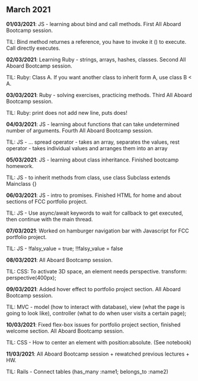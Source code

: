 ## March 2021

**01/03/2021**: JS - learning about bind and call methods. First All Aboard Bootcamp session.

TIL: Bind method returnes a reference, you have to invoke it () to execute. Call directly executes.

**02/03/2021**: Learning Ruby - strings, arrays, hashes, classes. Second All Aboard Bootcamp session.

TIL: Ruby: Class A. If you want another class to inherit form A, use class B < A.

**03/03/2021**: Ruby - solving exercises, practicing methods. Third All Aboard Bootcamp session.

TIL: Ruby: print does not add new line, puts does!

**04/03/2021**: JS - learning about functions that can take undetermined number of arguments. Fourth All Aboard Bootcamp session.

TIL: JS - ... spread operator - takes an array, separates the values, rest operator - takes individual values and arranges them into an array

**05/03/2021**: JS - learning about class inheritance. Finished bootcamp homework.

TIL: JS - to inherit methods from class, use class Subclass extends Mainclass {}

**06/03/2021**: JS - intro to promises. Finished HTML for home and about sections of FCC portfolio project.

TIL: JS - Use async/await keywords to wait for callback to get executed, then continue with the main thread.

**07/03/2021**: Worked on hamburger navigation bar with Javascript for FCC portfolio project.

TIL: JS - !falsy_value = true; !!falsy_value = false

**08/03/2021**: All Aboard Bootcamp session.

TIL: CSS: To activate 3D space, an element needs perspective. transform: perspective(400px);

**09/03/2021**: Added hover effect to portfolio project section. All Aboard Bootcamp session.

TIL: MVC - model (how to interact with database), view (what the page is going to look like), controller (what to do when user visits a certain page);

**10/03/2021**: Fixed flex-box issues for portfolio project section, finished welcome section. All Aboard Bootcamp session.

TIL: CSS - How to center an element with position:absolute. (See notebook)

**11/03/2021**: All Aboard Bootcamp session + rewatched previous lectures + HW.

TIL: Rails - Connect tables (has_many :name1; belongs_to :name2)
